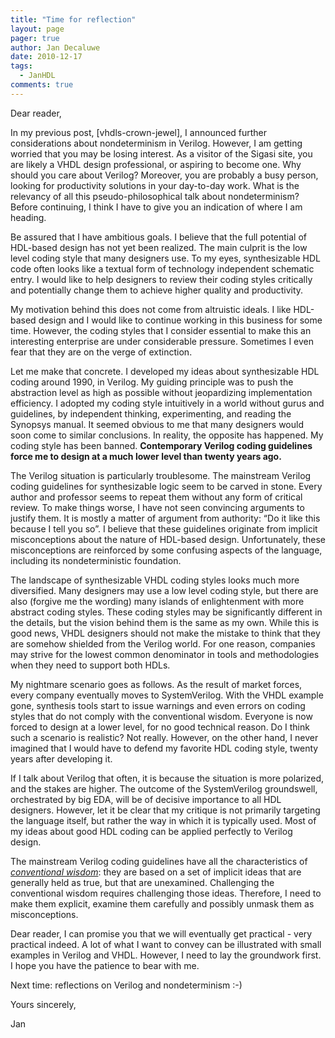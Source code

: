 ```yaml
---
title: "Time for reflection"
layout: page 
pager: true
author: Jan Decaluwe
date: 2010-12-17
tags: 
  - JanHDL
comments: true
---
```

Dear reader,

In my previous post, [vhdls-crown-jewel], I announced further considerations about nondeterminism in Verilog. However, I am getting worried that you may be losing interest. As a visitor of the Sigasi site, you are likely a VHDL design professional, or aspiring to become one. Why should you care about Verilog? Moreover, you are probably a busy person, looking for productivity solutions in your day-to-day work. What is the relevancy of all this pseudo-philosophical talk about nondeterminism? Before continuing, I think I have to give you an indication of where I am heading.

Be assured that I have ambitious goals. I believe that the full potential of HDL-based design has not yet been realized. The main culprit is the low level coding style that many designers use.  To my eyes, synthesizable HDL code often looks like a textual form of technology independent schematic entry.  I would like to help designers to review their coding styles critically and potentially change them to achieve higher quality and productivity.

My motivation behind this does not come from altruistic ideals. I like HDL-based design and I would like to continue working in this business for some time. However, the coding styles that I consider essential to make this an interesting enterprise are under considerable pressure. Sometimes I even fear that they are on the verge of extinction.

Let me make that concrete. I developed my ideas about synthesizable HDL coding around 1990, in Verilog. My guiding principle was to push the abstraction level as high as possible without jeopardizing implementation efficiency. I adopted my coding style intuitively  in a world without gurus and guidelines, by independent thinking, experimenting, and reading the Synopsys manual.  It seemed obvious to me that many designers would soon come to similar conclusions.   In reality, the opposite has happened. My coding style has been banned. <strong>Contemporary Verilog coding guidelines force me to design at a much lower level than twenty years ago.</strong>

The Verilog situation is particularly troublesome. The mainstream Verilog coding guidelines for synthesizable logic  seem to be carved in stone.  Every author and professor seems to repeat them without any form of critical review. To make things worse,  I have not seen convincing arguments to justify them.  It is mostly a matter of argument from authority: &#8220;Do it like this because I tell you so&#8221;.  I believe that these guidelines originate from implicit misconceptions about the nature of HDL-based design. Unfortunately, these misconceptions are reinforced by some confusing aspects of the language, including its nondeterministic foundation.

The landscape of synthesizable VHDL coding styles looks much more diversified. Many designers may use a low level coding style, but there are also (forgive me the wording) many islands of enlightenment with more abstract coding styles. These coding styles may be significantly different in the details, but the vision behind them is the same as my own. While this is good news, VHDL designers should not make the mistake to think that they are somehow shielded from the Verilog world. For one reason, companies may strive for the lowest common denominator in tools and methodologies when they need to support both HDLs.

My nightmare scenario goes as follows. As the result of  market forces, every company eventually moves to SystemVerilog. With the VHDL example gone, synthesis tools start to issue warnings and even errors on coding styles that do not comply with the conventional wisdom. Everyone is now forced to design at a lower level, for no good technical reason. Do I think such a scenario is realistic? Not really. However, on the other hand, I never imagined that I would have  to defend my favorite HDL coding style, twenty years after developing it.

If I talk about Verilog that often, it is because the situation is more polarized, and the stakes are higher.  The outcome of the SystemVerilog groundswell, orchestrated by big EDA, will be of decisive importance to all HDL designers. However, let it be clear that my critique is not primarily targeting the language itself, but rather the way in which it is typically used.  Most of my ideas about good HDL coding can be applied perfectly to Verilog design.

The mainstream Verilog coding guidelines have all the characteristics of  <em><a href="http://en.wikipedia.org/wiki/Conventional_wisdom">conventional wisdom</a></em>: they are based on a set of implicit ideas that are generally held as true, but that are unexamined. Challenging the conventional wisdom requires challenging those ideas. Therefore,  I need to make them explicit, examine them carefully and  possibly unmask them as misconceptions.

Dear reader, I can promise you that we will eventually get practical - very practical indeed. A lot of what I want to convey can be illustrated with small examples in Verilog and VHDL. However, I need to lay the groundwork first. I hope you have the patience to bear with me.

Next time: reflections on Verilog and nondeterminism :-)

Yours sincerely,

Jan


